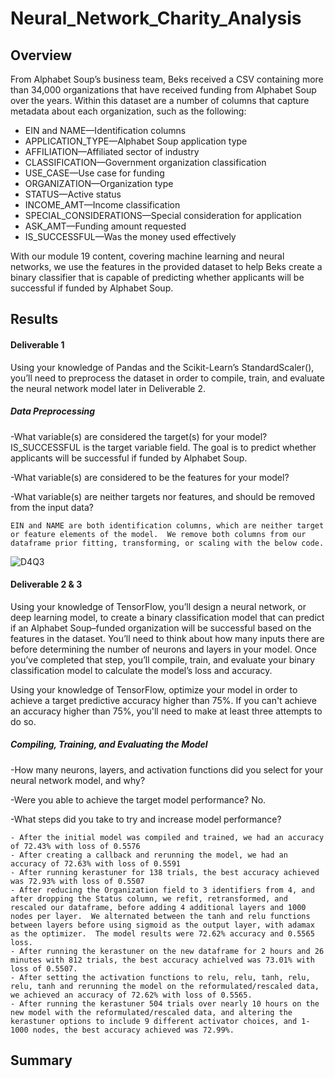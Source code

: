 # Neural_Network_Charity_Analysis

## Overview
From Alphabet Soup’s business team, Beks received a CSV containing more than 34,000 organizations that have received funding from Alphabet Soup over the years. Within this dataset are a number of columns that capture metadata about each organization, such as the following:

- EIN and NAME—Identification columns
- APPLICATION_TYPE—Alphabet Soup application type
- AFFILIATION—Affiliated sector of industry
- CLASSIFICATION—Government organization classification
- USE_CASE—Use case for funding
- ORGANIZATION—Organization type
- STATUS—Active status
- INCOME_AMT—Income classification
- SPECIAL_CONSIDERATIONS—Special consideration for application
- ASK_AMT—Funding amount requested
- IS_SUCCESSFUL—Was the money used effectively
  
With our module 19 content, covering machine learning and neural networks, we use the features in the provided dataset to help Beks create a binary classifier that is capable of predicting whether applicants will be successful if funded by Alphabet Soup.

## Results

#### Deliverable 1
Using your knowledge of Pandas and the Scikit-Learn’s StandardScaler(), you’ll need to preprocess the dataset in order to compile, train, and evaluate the neural network model later in Deliverable 2.

##### Data Preprocessing

  -What variable(s) are considered the target(s) for your model?
    IS_SUCCESSFUL is the target variable field.  The goal is to predict whether applicants will be successful if funded by Alphabet Soup.
    
  -What variable(s) are considered to be the features for your model?
  
  -What variable(s) are neither targets nor features, and should be removed from the input data?
  
    EIN and NAME are both identification columns, which are neither target or feature elements of the model.  We remove both columns from our dataframe prior fitting, transforming, or scaling with the below code. 
    
   ![D4Q3](https://user-images.githubusercontent.com/88443672/147592000-3c51e1b4-1674-4867-a04f-b8daf7205061.png)

#### Deliverable 2 & 3
Using your knowledge of TensorFlow, you’ll design a neural network, or deep learning model, to create a binary classification model that can predict if an Alphabet Soup–funded organization will be successful based on the features in the dataset. You’ll need to think about how many inputs there are before determining the number of neurons and layers in your model. Once you’ve completed that step, you’ll compile, train, and evaluate your binary classification model to calculate the model’s loss and accuracy.

Using your knowledge of TensorFlow, optimize your model in order to achieve a target predictive accuracy higher than 75%. If you can't achieve an accuracy higher than 75%, you'll need to make at least three attempts to do so.

##### Compiling, Training, and Evaluating the Model

  -How many neurons, layers, and activation functions did you select for your neural network model, and why?
  
  -Were you able to achieve the target model performance?
    No.  
    
  -What steps did you take to try and increase model performance?
  
    - After the initial model was compiled and trained, we had an accuracy of 72.43% with loss of 0.5576
    - After creating a callback and rerunning the model, we had an accuracy of 72.63% with loss of 0.5591
    - After running kerastuner for 138 trials, the best accuracy achieved was 72.93% with loss of 0.5507
    - After reducing the Organization field to 3 identifiers from 4, and after dropping the Status column, we refit, retransformed, and rescaled our dataframe, before adding 4 additional layers and 1000 nodes per layer.  We alternated between the tanh and relu functions between layers before using sigmoid as the output layer, with adamax as the optimizer.  The model results were 72.62% accuracy and 0.5565 loss.
    - After running the kerastuner on the new dataframe for 2 hours and 26 minutes with 812 trials, the best accuracy achielved was 73.01% with loss of 0.5507.
    - After setting the activation functions to relu, relu, tanh, relu, relu, tanh and rerunning the model on the reformulated/rescaled data, we achieved an accuracy of 72.62% with loss of 0.5565.
    - After running the kerastuner 504 trials over nearly 10 hours on the new model with the reformulated/rescaled data, and altering the kerastuner options to include 9 different activator choices, and 1-1000 nodes, the best accuracy achieved was 72.99%.
    
## Summary
